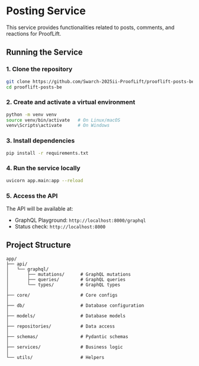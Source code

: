 # Posting Service

This service provides functionalities related to posts, comments, and reactions for ProofLift.

## Running the Service

### 1. Clone the repository
```bash
git clone https://github.com/Swarch-2025ii-ProofLift/prooflift-posts-be
cd prooflift-posts-be
```

### 2. Create and activate a virtual environment
```bash
python -m venv venv
source venv/bin/activate   # On Linux/macOS
venv\Scripts\activate      # On Windows
```

### 3. Install dependencies
```bash
pip install -r requirements.txt
```

### 4. Run the service locally
```bash
uvicorn app.main:app --reload
```

### 5. Access the API
The API will be available at:
- GraphQL Playground: `http://localhost:8000/graphql`
- Status check: `http://localhost:8000`

## Project Structure
```
app/
├── api/
│   └── graphql/
│       ├── mutations/      # GraphQL mutations
│       ├── queries/        # GraphQL queries
│       └── types/          # GraphQL types
│
├── core/                   # Core configs
│
├── db/                     # Database configuration
│
├── models/                 # Database models
│
├── repositories/           # Data access
│
├── schemas/                # Pydantic schemas
│
├── services/               # Business logic
│
└── utils/                  # Helpers
```